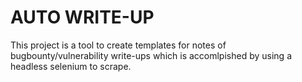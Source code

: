 # AUTO WRITE-UP

This project is a tool to create templates for notes of bugbounty/vulnerability write-ups which is 
accomlpished by using a headless selenium to scrape. 

